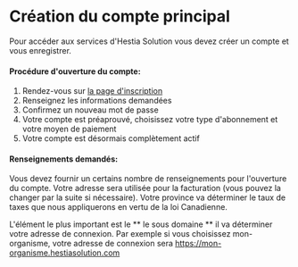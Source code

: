# Création du compte principal

Pour accéder aux services d'Hestia Solution vous devez créer un compte et vous enregistrer.


#### Procédure d'ouverture du compte:

1. Rendez-vous sur [la page d'inscription](https://hestiasolution.com/sign_up)
2. Renseignez les informations demandées
3. Confirmez un nouveau mot de passe
4. Votre compte est préaprouvé, choisissez votre type d'abonnement et votre moyen de paiement
5. Votre compte est désormais complètement actif

#### Renseignements demandés:

Vous devez fournir un certains nombre de renseignements pour l'ouverture du compte. Votre adresse sera utilisée pour la facturation (vous pouvez la changer par la suite si nécessaire). Votre province va déterminer le taux de taxes que nous appliquerons en vertu de la loi Canadienne. 

L'élément le plus important est le ** le sous domaine ** il va déterminer votre adresse de connexion. Par exemple si vous choisissez mon-organisme, votre adresse de connexion sera https://mon-organisme.hestiasolution.com




